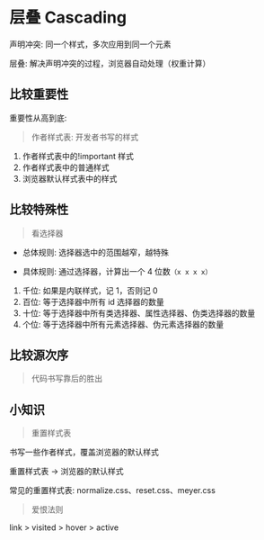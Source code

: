 # 层叠 Cascading

声明冲突: 同一个样式，多次应用到同一个元素

层叠: 解决声明冲突的过程，浏览器自动处理（权重计算）

## 比较重要性

重要性从高到底:

> 作者样式表: 开发者书写的样式

1. 作者样式表中的!important 样式
2. 作者样式表中的普通样式
3. 浏览器默认样式表中的样式

## 比较特殊性

> 看选择器

- 总体规则: 选择器选中的范围越窄，越特殊

- 具体规则: 通过选择器，计算出一个 4 位数`（x x x x）`

1. <span class="color-tip">千位: </span>如果是内联样式，记 1，否则记 0
2. <span class="color-danger">百位: </span>等于选择器中所有 id 选择器的数量
3. <span class="color-warning">十位: </span>等于选择器中所有类选择器、属性选择器、伪类选择器的数量
4. <span class="color-info">个位: </span>等于选择器中所有元素选择器、伪元素选择器的数量

## 比较源次序

> 代码书写靠后的胜出

## 小知识

> 重置样式表

书写一些作者样式，覆盖浏览器的默认样式

重置样式表 -> 浏览器的默认样式

常见的重置样式表: normalize.css、reset.css、meyer.css

> 爱恨法则

link > visited > hover > active
